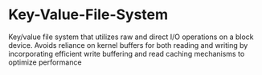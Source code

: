 # Key-Value-File-System
Key/value file system that utilizes raw and direct I/O operations on a block device. Avoids reliance on kernel buffers for both reading and writing by incorporating efficient write buffering and read caching mechanisms to optimize performance
